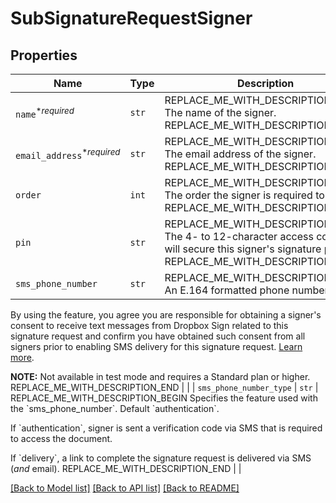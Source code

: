 # SubSignatureRequestSigner



## Properties
Name | Type | Description | Notes
------------ | ------------- | ------------- | -------------
| `name`<sup>*_required_</sup> | ```str``` | REPLACE_ME_WITH_DESCRIPTION_BEGIN The name of the signer. REPLACE_ME_WITH_DESCRIPTION_END |  |
| `email_address`<sup>*_required_</sup> | ```str``` | REPLACE_ME_WITH_DESCRIPTION_BEGIN The email address of the signer. REPLACE_ME_WITH_DESCRIPTION_END |  |
| `order` | ```int``` | REPLACE_ME_WITH_DESCRIPTION_BEGIN The order the signer is required to sign in. REPLACE_ME_WITH_DESCRIPTION_END |  |
| `pin` | ```str``` | REPLACE_ME_WITH_DESCRIPTION_BEGIN The 4- to 12-character access code that will secure this signer&#39;s signature page. REPLACE_ME_WITH_DESCRIPTION_END |  |
| `sms_phone_number` | ```str``` | REPLACE_ME_WITH_DESCRIPTION_BEGIN An E.164 formatted phone number.

By using the feature, you agree you are responsible for obtaining a signer&#39;s consent to receive text messages from Dropbox Sign related to this signature request and confirm you have obtained such consent from all signers prior to enabling SMS delivery for this signature request. [Learn more](https://faq.hellosign.com/hc/en-us/articles/15815316468877-Dropbox-Sign-SMS-tools-add-on).

**NOTE:** Not available in test mode and requires a Standard plan or higher. REPLACE_ME_WITH_DESCRIPTION_END |  |
| `sms_phone_number_type` | ```str``` | REPLACE_ME_WITH_DESCRIPTION_BEGIN Specifies the feature used with the &#x60;sms_phone_number&#x60;. Default &#x60;authentication&#x60;.

If &#x60;authentication&#x60;, signer is sent a verification code via SMS that is required to access the document.

If &#x60;delivery&#x60;, a link to complete the signature request is delivered via SMS (_and_ email). REPLACE_ME_WITH_DESCRIPTION_END |  |

[[Back to Model list]](../README.md#documentation-for-models) [[Back to API list]](../README.md#documentation-for-api-endpoints) [[Back to README]](../README.md)

